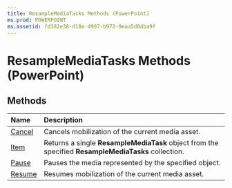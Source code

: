 ```yaml
---
title: ResampleMediaTasks Methods (PowerPoint)
ms.prod: POWERPOINT
ms.assetid: fd382e38-d18e-4907-b972-9eaa5d0dba9f
---
```



# ResampleMediaTasks Methods (PowerPoint)

## Methods



|**Name**|**Description**|
|:-----|:-----|
|[Cancel](resamplemediatasks-cancel-method-powerpoint.md)|Cancels mobilization of the current media asset.|
|[Item](resamplemediatasks-item-method-powerpoint.md)|Returns a single  **ResampleMediaTask** object from the specified **ResampleMediaTasks** collection.|
|[Pause](resamplemediatasks-pause-method-powerpoint.md)|Pauses the media represented by the specified object.|
|[Resume](resamplemediatasks-resume-method-powerpoint.md)|Resumes mobilization of the current media asset.|

